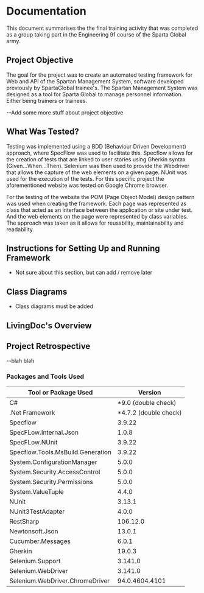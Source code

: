 # Documentation

This document summarises the the final training activity that was completed as a group taking part in the Engineering 91 course of the Sparta Global army. 

## Project Objective

The goal for the project was to create an automated testing framework for Web and API of the Spartan Management System, software developed previously by SpartaGlobal trainee's. The Spartan Management System was designed as a tool for Sparta Global to manage personnel information. Either being trainers or trainees. 



--Add some more stuff about project objective

## What Was Tested?

Testing was implemented  using a BDD (Behaviour Driven Development)  approach, where SpecFlow was used to facilitate this. Specflow allows  for the creation of tests that are linked to user stories using Gherkin  syntax (Given...When...Then). Selenium was then used to provide the  Webdriver  that allows the capture of the web elements on a given page.  NUnit was used for the execution of the tests. For this specific  project the aforementioned website was tested on Google Chrome browser.

For the testing of the website the POM (Page Object Model) design  pattern was used when creating the framework. Each page was represented  as class that acted as an interface between the application or site  under test. And the web elements on the page were represented by class  variables. The approach was taken as it allows for reusability,  maintainability and readability.

## Instructions for Setting Up and Running Framework

- Not sure about this section, but can add / remove later

## Class Diagrams

- Class diagrams must be added

## LivingDoc's Overview



## Project Retrospective

--blah blah

### Packages and Tools Used

| Tool or Package Used              | Version               |
| --------------------------------- | --------------------- |
| C#                                | *9.0 (double check)   |
| .Net Framework                    | *4.7.2 (double check) |
| Specflow                          | 3.9.22                |
| SpecFLow.Internal.Json            | 1.0.8                 |
| SpecFLow.NUnit                    | 3.9.22                |
| Specflow.Tools.MsBuild.Generation | 3.9.22                |
| System.ConfigurationManager       | 5.0.0                 |
| System.Security.AccessControl     | 5.0.0                 |
| System.Security.Permissions       | 5.0.0                 |
| System.ValueTuple                 | 4.4.0                 |
| NUnit                             | 3.13.1                |
| NUnit3TestAdapter                 | 4.0.0                 |
| RestSharp                         | 106.12.0              |
| Newtonsoft.Json                   | 13.0.1                |
| Cucumber.Messages                 | 6.0.1                 |
| Gherkin                           | 19.0.3                |
| Selenium.Support                  | 3.141.0               |
| Selenium.WebDriver                | 3.141.0               |
| Selenium.WebDriver.ChromeDriver   | 94.0.4604.4101        |

